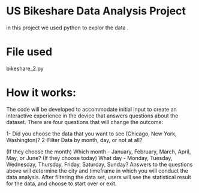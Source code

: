 
# US Bikeshare Data Analysis Project
in this project we used python to explor the data .

# File used
bikeshare_2.py

# How it works:
The code will be developed to accommodate initial input to create an interactive experience in the device that answers questions about the dataset. There are four questions that will change the outcome:

1- Did you choose the data that you want to see (Chicago, New York, Washington)? 2-Filter Data by month, day, or not at all?

(If they choose the month) Which month - January, February, March, April, May, or June?
(If they choose today) What day - Monday, Tuesday, Wednesday, Thursday, Friday, Saturday, Sunday?
Answers to the questions above will determine the city and timeframe in which you will conduct the data analysis. After filtering the data set, users will see the statistical result for the data, and choose to start over or exit.

